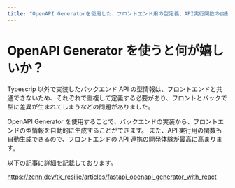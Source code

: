 ```yaml
---
title: "OpenAPI Generatorを使用した、フロントエンド用の型定義、API実行関数の自動生成"
---
```


# OpenAPI Generator を使うと何が嬉しいか？

Typescrip 以外で実装したバックエンド API の型情報は、フロントエンドと共通できないため、それぞれで重複して定義する必要があり、フロントとバックで型に差異が生まれてしまうなどの問題がありました。

OpenAPI Generator を使用することで、バックエンドの実装から、フロントエンドの型情報を自動的に生成することができます。
また、API 実行用の関数も自動生成できるので、フロントエンドの API 連携の開発体験が最高に高まります。

以下の記事に詳細を記載しております。

https://zenn.dev/tk_resilie/articles/fastapi_openapi_generator_with_react